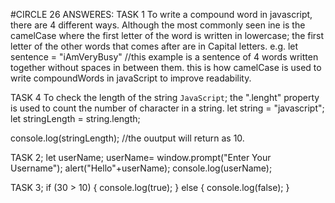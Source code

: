 #CIRCLE 26
ANSWERES:
TASK 1
To write a compound word in javascript, there are 4 different ways. Although the most commonly seen ine is the 
camelCase where the first letter of the word is written in lowercase; the first letter of the other words that comes after are in Capital letters.
e.g.
let sentence = "iAmVeryBusy" //this example is a sentence of 4 words written together without spaces in between them. this is how camelCase is used to write compoundWords in javaScript  to improve readability.

TASK 4
To check the length of the string `JavaScript`; the ".lenght" property is used to count the number of character in a string.
let string = "javascript";
let stringLength = string.length;

console.log(stringLength); //the ouutput will return as 10.

TASK 2;
let userName;
userName= window.prompt("Enter Your Username");
alert("Hello"+userName);
console.log(userName);

TASK 3;
if (30 > 10) {
  console.log(true); 
} else {
  console.log(false); 
}
